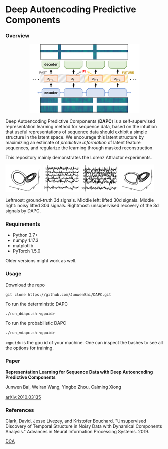 # Deep Autoencoding Predictive Components

### Overview

<div align=center><img src="figs/DAPC.png" style="width:350px"></div>



Deep Autoencoding Predictive Components (**DAPC**) is a self-supervised representation learning method for sequence data, based on the intuition that useful representations of sequence data should exhibit a simple structure in the latent space. We encourage this latent structure by maximizing an estimate of *predictive information* of latent feature sequences, and regularize the learning through masked reconstruction. 

This repository mainly demonstrates the Lorenz Attractor experiments. 

<p float="middle">
  <img src="figs/raw.png" width="23%" />
  <img src="figs/30d.png" width="23%" /> 
  <img src="figs/30d_noisy.png" width="23%" />
  <img src="figs/recovered.png" width="23%" />
</p>

Leftmost:  ground-truth 3d signals. Middle left: lifted 30d signals. Middle right: noisy lifted 30d signals. Rightmost: unsupervised recovery of the 3d signals by DAPC.

### Requirements

- Python 3.7+
- numpy 1.17.3
- matplotlib
- PyTorch 1.5.0

Older versions might work as well.

### Usage

Download the repo

```
git clone https://github.com/JunwenBai/DAPC.git
```

To run the deterministic DAPC

```
./run_ddapc.sh <gpuid>
```

To run the probabilistic DAPC

```
./run_vdapc.sh <gpuid>
```

`<gpuid>` is the gpu id of your machine. One can inspect the bashes to see all the options for training. 

### Paper

**Representation Learning for Sequence Data with Deep Autoencoding Predictive Components**

Junwen Bai, Weiran Wang, Yingbo Zhou, Caiming Xiong

[arXiv:2010.03135](https://arxiv.org/abs/2010.03135)

### References

Clark, David, Jesse Livezey, and Kristofer Bouchard. "Unsupervised Discovery of Temporal Structure in Noisy Data with Dynamical Components Analysis." Advances in Neural Information Processing Systems. 2019.

[DCA](https://github.com/BouchardLab/DynamicalComponentsAnalysis)
